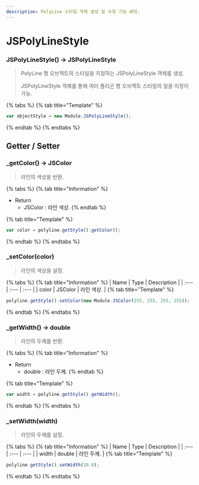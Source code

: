 ```yaml
---
description: PolyLine 스타일 객체 생성 및 수정 기능 API.
---
```


# JSPolyLineStyle

### JSPolyLineStyle() → JSPolyLineStyle

> PolyLine 형 오브젝트의 스타일을 지정하는 JSPolyLineStyle 객체를 생성.
> 
> JSPolyLineStyle 객체를 통해 여러 폴리곤 형 오브젝트 스타일의 일괄 지정이 가능.

{% tabs %}
{% tab title="Template" %}
```javascript
var objectStyle = new Module.JSPolyLineStyle();
```
{% endtab %}
{% endtabs %}

## Getter / Setter

### _getColor() → JSColor

> 라인의 색상을 반환.

{% tabs %}
{% tab title="Information" %}
* Return
  * JSColor : 라인 색상.
{% endtab %}

{% tab title="Template" %}
```javascript
var color = polyline.getStyle().getColor();
```
{% endtab %}
{% endtabs %}

### _setColor(color)

> 라인의 색상을 설정.

{% tabs %}
{% tab title="Information" %}
| Name | Type | Description |
| :--- | :--- | :--- |
| color | JSColor | 라인 색상. |
{% tab title="Template" %}

```javascript
polyline.getStyle().setColor(new Module.JSColor(255, 255, 255, 255));
```

{% endtab %}
{% endtabs %}

### _getWidth() → double

> 라인의 두께를 반환.

{% tabs %}
{% tab title="Information" %}
* Return
  * double : 라인 두께.
{% endtab %}

{% tab title="Template" %}
```javascript
var width = polyline.getStyle().getWidth();
```
{% endtab %}
{% endtabs %}

### _setWidth(width)

> 라인의 두께를 설정.

{% tabs %}
{% tab title="Information" %}
| Name | Type | Description |
| :--- | :--- | :--- |
| width | double | 라인 두께. |
{% tab title="Template" %}

```javascript
polyline.getStyle().setWidth(10.0);
```

{% endtab %}
{% endtabs %}
